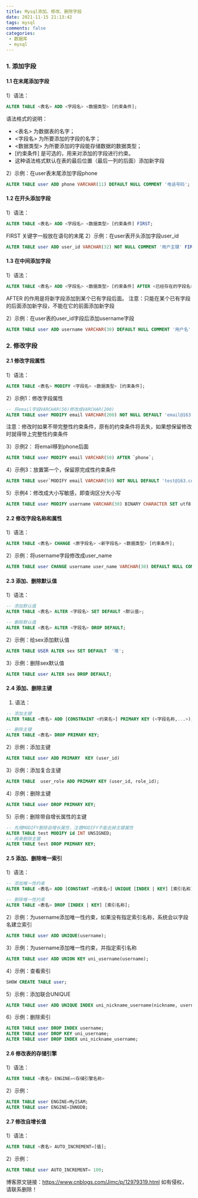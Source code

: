 ```yaml
---
title: Mysql添加、修改、删除字段
date: 2021-11-15 21:13:42
tags: mysql
comments: false
categories:
 - 数据库
 - mysql
---
```

### 1. 添加字段
#### 1.1 在末尾添加字段
1）语法：
```sql
ALTER TABLE <表名> ADD <字段名> <数据类型> [约束条件];
```
语法格式的说明：
- <表名> 为数据表的名字；
- <字段名> 为所要添加的字段的名字；
- <数据类型> 为所要添加的字段能存储数据的数据类型；
- [约束条件] 是可选的，用来对添加的字段进行约束。
- 这种语法格式默认在表的最后位置（最后一列的后面）添加新字段

2）示例：在user表末尾添加字段phone
```sql
ALTER TABLE user ADD phone VARCHAR(11) DEFAULT NULL COMMENT '电话号码';
```
#### 1.2 在开头添加字段
1）语法：
```sql
ALTER TABLE <表名> ADD <字段名> <数据类型> [约束条件] FIRST;
```
FIRST 关键字一般放在语句的末尾
2）示例：在user表开头添加字段user_id
```sql
ALTER TABLE user ADD user_id VARCHAR(32) NOT NULL COMMENT '用户主键' FIRST;
```
#### 1.3 在中间添加字段
1）语法：
```sql
ALTER TABLE <表名> ADD <字段名> <数据类型> [约束条件] AFTER <已经存在的字段名>;
```
AFTER 的作用是将新字段添加到某个已有字段后面。
注意：只能在某个已有字段的后面添加新字段，不能在它的前面添加新字段

2）示例：在user表的user_id字段后添加username字段
```sql
ALTER TABLE user ADD username VARCHAR(30) DEFAULT NULL COMMENT '用户名' AFTER `user_id`;
```
### 2. 修改字段
#### 2.1 修改字段属性
1）语法：
```sql
ALTER TABLE <表名> MODIFY <字段名> <数据类型> [约束条件];
```
2）示例1：修改字段属性
```sql
-- 将email字段VARCHAR(50)修改成VARCHAR(200)
ALTER TABLE user MODIFY email VARCHAR(200) NOT NULL DEFAULT 'email@163.com';
```
注意：修改时如果不带完整性约束条件，原有的约束条件将丢失，如果想保留修改时就得带上完整性约束条件

3）示例2： 将email移到phone后面
```sql
ALTER TABLE user MODIFY email VARCHAR(50) AFTER `phone`;
```
4）示例3：放置第一个，保留原完成性约束条件
```sql
ALTER TABLE user`MODIFY email VARCHAR(50) NOT NULL DEFAULT 'test@163.com' FIRST;
```
5）示例4：修改成大小写敏感，即查询区分大小写
```sql
ALTER TABLE user MODIFY username VARCHAR(30) BINARY CHARACTER SET utf8 COLLATE utf8_bin DEFAULT NULL COMMENT '用户名';
```
#### 2.2 修改字段名称和属性
1）语法：
```sql
ALTER TABLE <表名> CHANGE <原字段名> <新字段名> <数据类型> [约束条件];
```
2）示例：将username字段修改成user_name
```sql
ALTER TABLE user CHANGE username user_name VARCHAR(30) DEFAULT NULL COMMENT '用户名';
```

#### 2.3 添加、删除默认值
1）语法：
```sql
-- 添加默认值
ALTER TABLE <表名> ALTER <字段名> SET DEFAULT <默认值>;

-- 删除默认值
ALTER TABLE <表名> ALTER <字段名> DROP DEFAULT;
```
2）示例：给sex添加默认值
```sql
ALTER TABLE USER ALTER sex SET DEFAULT  '难';
```
3）示例：删除sex默认值
```sql
ALTER TABLE user ALTER sex DROP DEFAULT;
```

#### 2.4 添加、删除主键
1) 语法：
```sql
-- 添加主键
ALTER TABLE <表名> ADD [CONSTRAINT <约束名>] PRIMARY KEY (<字段名称,...>);

-- 删除主键
ALTER TABLE <表名> DROP PRIMARY KEY;
```
2）示例：添加主键
```sql
ALTER TABLE user ADD PRIMARY  KEY (user_id)
```

3）示例：添加复合主键
```sql
ALTER TABLE  user_role ADD PRIMARY KEY (user_id, role_id);
```
4）示例：删除主键
```sql
ALTER TABLE user DROP PRIMARY KEY;
```
5）示例：删除带自增长属性的主键
```sql
-- 先用MODIFY删除自增长属性，注意MODIFY不能去掉主键属性
ALTER TABLE test MODIFY id INT UNSIGNED;
-- 再来删除主键
ALTER TABLE test DROP PRIMARY KEY;
```
#### 2.5 添加、删除唯一索引
1）语法：
```sql
-- 添加唯一性约束
ALTER TABLE <表名> ADD [CONSTANT <约束名>] UNIQUE [INDEX | KEY] [索引名称](<字段名称,...>)

-- 删除唯一性约束
ALTER TABLE <表名> DROP [INDEX | KEY] [索引名称];
```
2）示例：为username添加唯一性约束，如果没有指定索引名称，系统会以字段名建立索引
```sql
ALTER TABLE user ADD UNIQUE(username);
```
3）示例：为username添加唯一性约束，并指定索引名称
```sql
ALTER TABLE user ADD UNION KEY uni_username(username);
```
4）示例：查看索引
```sql
SHOW CREATE TABLE user;
```
5）示例：添加联合UNIQUE
```sql
ALTER TABLE user ADD UNIQUE INDEX uni_nickname_username(nickname, username);
```
6）示例：删除索引
```sql
ALTER TABLE user DROP INDEX username;
ALTER TABLE user DROP KEY uni_username;
ALTER TABLE user DROP INDEX uni_nickname_username;
```
#### 2.6 修改表的存储引擎
1）语法：
```sql
ALTER TABLE <表名> ENGINE=<存储引擎名称>
```
2）示例：
```sql
ALTER TABLE user ENGINE=MyISAM;
ALTER TABLE user ENGINE=INNODB;
```
#### 2.7 修改自增长值
1）语法：
```sql
ALTER TABLE <表名> AUTO_INCREMENT=[值];
```
2）示例：
```sql
ALTER TABLE user AUTO_INCREMENT= 100;
```


博客原文链接：https://www.cnblogs.com/Jimc/p/12979319.html
如有侵权，请联系删除！
